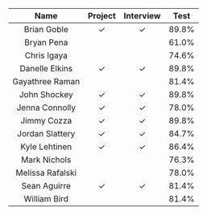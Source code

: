 
Name            | Project | Interview | Test |
:--------------:|:-------:|:---------:|:----:|
Brian Goble     |✓        |✓          |89.8% |
Bryan Pena      |         |          |61.0% |
Chris Igaya     |         |          |74.6% |
Danelle Elkins  |✓        |✓          |89.8% |
Gayathree Raman |         |          |81.4% |
John Shockey    |✓        |✓          |89.8% |
Jenna Connolly  |✓        |✓          |78.0% |
Jimmy Cozza     |✓        |✓          |89.8% |
Jordan Slattery |✓        |✓          |84.7% |
Kyle Lehtinen   |✓        |✓          |86.4% |
Mark Nichols    |         |          |76.3% |
Melissa Rafalski|         |          |78.0% |
Sean Aguirre    |✓        |✓          |81.4% |
William Bird    |         |          |81.4% |
